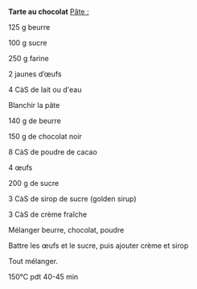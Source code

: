 
**Tarte au chocolat**
<span style="text-decoration:underline;">Pâte :</span>

125 g beurre 

100 g sucre

250 g farine

2 jaunes d’œufs

4 CàS de lait ou d'eau

Blanchir la pâte 

140 g de beurre

150 g de chocolat noir

8 CàS de poudre de cacao

4 œufs

200 g de sucre

3 CàS de sirop de sucre (golden sirup)

3 CàS de crème fraîche 

Mélanger beurre, chocolat, poudre

Battre les œufs et le sucre, puis ajouter crème et sirop

Tout mélanger.

150°C pdt 40-45 min

